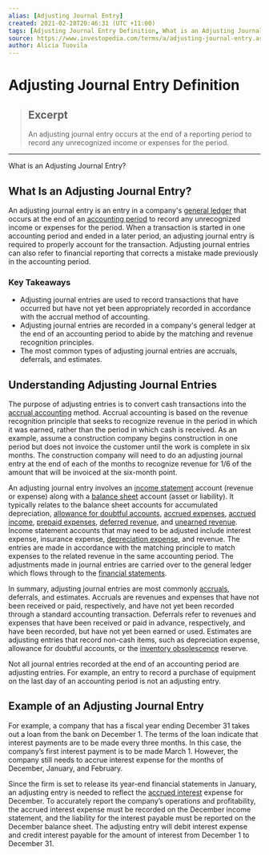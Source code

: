 ```yaml
---
alias: [Adjusting Journal Entry]
created: 2021-02-28T20:46:31 (UTC +11:00)
tags: [Adjusting Journal Entry Definition, What is an Adjusting Journal Entry?]
source: https://www.investopedia.com/terms/a/adjusting-journal-entry.asp
author: Alicia Tuovila
---
```


# Adjusting Journal Entry Definition

> ## Excerpt
> An adjusting journal entry occurs at the end of a reporting period to record any unrecognized income or expenses for the period.

---

What is an Adjusting Journal Entry?
## What Is an Adjusting Journal Entry?

An adjusting journal entry is an entry in a company's [general ledger](https://www.investopedia.com/terms/g/generalledger.asp) that occurs at the end of an [accounting period](https://www.investopedia.com/terms/a/accountingperiod.asp) to record any unrecognized income or expenses for the period. When a transaction is started in one accounting period and ended in a later period, an adjusting journal entry is required to properly account for the transaction. Adjusting journal entries can also refer to financial reporting that corrects a mistake made previously in the accounting period.

### Key Takeaways

-   Adjusting journal entries are used to record transactions that have occurred but have not yet been appropriately recorded in accordance with the accrual method of accounting.
-   Adjusting journal entries are recorded in a company's general ledger at the end of an accounting period to abide by the matching and revenue recognition principles.
-   The most common types of adjusting journal entries are accruals, deferrals, and estimates.

## Understanding Adjusting Journal Entries

The purpose of adjusting entries is to convert cash transactions into the [accrual accounting](https://www.investopedia.com/terms/a/accrualaccounting.asp) method. Accrual accounting is based on the revenue recognition principle that seeks to recognize revenue in the period in which it was earned, rather than the period in which cash is received. As an example, assume a construction company begins construction in one period but does not invoice the customer until the work is complete in six months. The construction company will need to do an adjusting journal entry at the end of each of the months to recognize revenue for 1/6 of the amount that will be invoiced at the six-month point.

An adjusting journal entry involves an [income statement](https://www.investopedia.com/terms/i/incomestatement.asp) account (revenue or expense) along with a [balance sheet](https://www.investopedia.com/terms/b/balancesheet.asp) account (asset or liability). It typically relates to the balance sheet accounts for accumulated depreciation, [allowance for doubtful accounts](https://www.investopedia.com/terms/a/allowancefordoubtfulaccounts.asp), [accrued expenses](https://www.investopedia.com/terms/a/accruedexpense.asp), [accrued income](https://www.investopedia.com/terms/a/accruedincome.asp), [prepaid expenses](https://www.investopedia.com/terms/p/prepaidexpense.asp), [deferred revenue](https://www.investopedia.com/terms/d/deferredrevenue.asp), and [unearned revenue](https://www.investopedia.com/terms/u/unearnedrevenue.asp). Income statement accounts that may need to be adjusted include interest expense, insurance expense, [depreciation expense](https://www.investopedia.com/terms/d/depreciation.asp), and revenue. The entries are made in accordance with the matching principle to match expenses to the related revenue in the same accounting period. The adjustments made in journal entries are carried over to the general ledger which flows through to the [financial statements](https://www.investopedia.com/terms/f/financial-statements.asp).

In summary, adjusting journal entries are most commonly [accruals](https://www.investopedia.com/terms/a/accruals.asp), deferrals, and estimates. Accruals are revenues and expenses that have not been received or paid, respectively, and have not yet been recorded through a standard accounting transaction. Deferrals refer to revenues and expenses that have been received or paid in advance, respectively, and have been recorded, but have not yet been earned or used. Estimates are adjusting entries that record non-cash items, such as depreciation expense, allowance for doubtful accounts, or the [inventory obsolescence](https://www.investopedia.com/terms/o/obsoleteinventory.asp) reserve.

Not all journal entries recorded at the end of an accounting period are adjusting entries. For example, an entry to record a purchase of equipment on the last day of an accounting period is not an adjusting entry.

## Example of an Adjusting Journal Entry

For example, a company that has a fiscal year ending December 31 takes out a loan from the bank on December 1. The terms of the loan indicate that interest payments are to be made every three months. In this case, the company’s first interest payment is to be made March 1. However, the company still needs to accrue interest expense for the months of December, January, and February.

Since the firm is set to release its year-end financial statements in January, an adjusting entry is needed to reflect the [accrued interest](https://www.investopedia.com/ask/answers/040315/how-accrued-interest-entry-made-accounting.asp) expense for December. To accurately report the company’s operations and profitability, the accrued interest expense must be recorded on the December income statement, and the liability for the interest payable must be reported on the December balance sheet. The adjusting entry will debit interest expense and credit interest payable for the amount of interest from December 1 to December 31.
